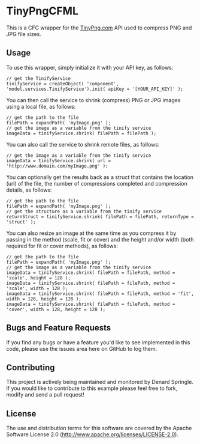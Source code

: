 # TinyPngCFML

This is a CFC wrapper for the [TinyPng.com](https://tinypng.com/developers) API used to compress PNG and JPG file sizes.

## Usage

To use this wrapper, simply initialize it with your API key, as follows:

    // get the TinifyService
    tinifyService = createObject( 'component', 'model.services.TinifyService').init( apiKey = '[YOUR_API_KEY]' );

You can then call the service to shrink (compress) PNG or JPG images using a local file, as follows:

    // get the path to the file
    filePath = expandPath( 'myImage.png' );
    // get the image as a variable from the tinify service    
	imageData = tinifyService.shrink( filePath = filePath );

You can also call the service to shrink remote files, as follows:

    // get the image as a variable from the tinify service    
	imageData = tinifyService.shrink( url = 'http://www.domain.com/myImage.png' );

You can optionally get the results back as a struct that contains the location (url) of the file, the number of compressions  completed and compression details, as follows:

    // get the path to the file
    filePath = expandPath( 'myImage.png' );
    // get the structure as a variable from the tinify service    
	returnStruct = tinifyService.shrink( filePath = filePath, returnType = 'struct' );

You can also resize an image at the same time as you compress it by passing in the method (scale, fit or cover) and the height and/or width (both required for fit or cover methods), as follows:

    // get the path to the file
    filePath = expandPath( 'myImage.png' );
    // get the image as a variable from the tinify service    
	imageData = tinifyService.shrink( filePath = filePath, method = 'scale', height = 128 );
	imageData = tinifyService.shrink( filePath = filePath, method = 'scale', width = 128 );
	imageData = tinifyService.shrink( filePath = filePath, method = 'fit', width = 128, height = 128 );
	imageData = tinifyService.shrink( filePath = filePath, method = 'cover', width = 128, height = 128 );

## Bugs and Feature Requests

If you find any bugs or have a feature you'd like to see implemented in this code, please use the issues area here on GitHub to log them.

## Contributing

This project is actively being maintained and monitored by Denard Springle. If you would like to contribute to this example please feel free to fork, modify and send a pull request!

## License

The use and distribution terms for this software are covered by the Apache Software License 2.0 (http://www.apache.org/licenses/LICENSE-2.0).